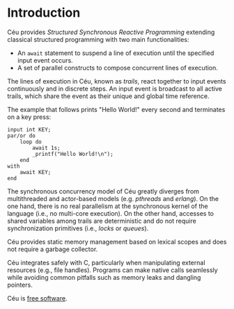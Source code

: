 # Introduction

Céu provides *Structured Synchronous Reactive Programming* extending classical
structured programming with two main functionalities:

- An `await` statement to suspend a line of execution until the specified input
  event occurs.
- A set of parallel constructs to compose concurrent lines of execution.

The lines of execution in Céu, known as *trails*, react together to input
events continuously and in discrete steps.
An input event is broadcast to all active trails, which share the event as
their unique and global time reference.

The example that follows prints "Hello World!" every second and terminates on a
key press:

```ceu
input int KEY;
par/or do
    loop do
        await 1s;
        _printf("Hello World!\n");
    end
with
    await KEY;
end
```

The synchronous concurrency model of Céu greatly diverges from multithreaded
and actor-based models (e.g. *pthreads* and *erlang*).
On the one hand, there is no real parallelism at the synchronous kernel of the
language (i.e., no multi-core execution).
On the other hand, accesses to shared variables among trails are deterministic
and do not require synchronization primitives (i.e., *locks* or
*queues*).

Céu provides static memory management based on lexical scopes and does not
require a garbage collector.

Céu integrates safely with C, particularly when manipulating external resources
(e.g., file handles).
Programs can make native calls seamlessly while avoiding common pitfalls such
as memory leaks and dangling pointers.

Céu is [free software](#TODO).

